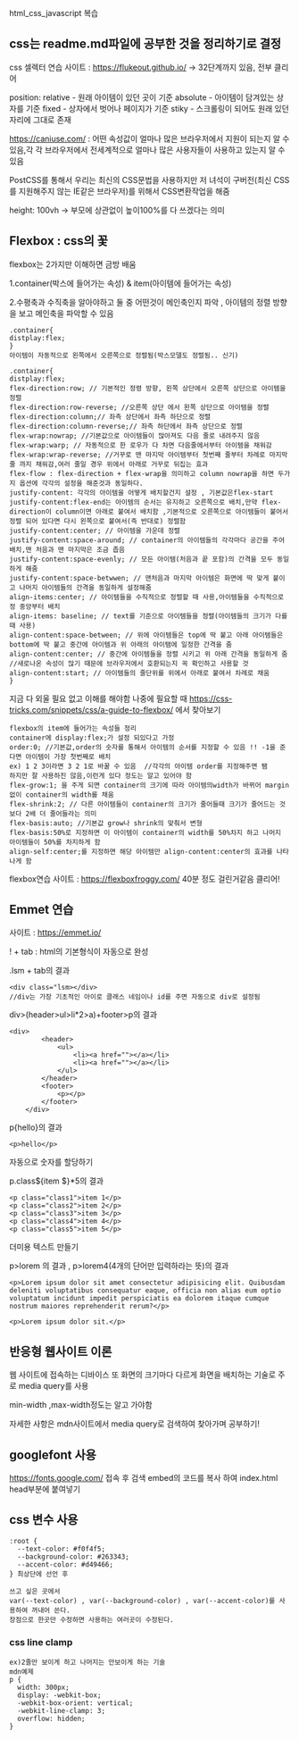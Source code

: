 html_css_javascript 복습

## css는 readme.md파일에 공부한 것을 정리하기로 결정

css 셀렉터 연습 사이트 : https://flukeout.github.io/ -> 32단계까지 있음, 전부 클리어

position:
relative - 원래 아이템이 있던 곳이 기준
absolute - 아이템이 담겨있는 상자를 기준
fixed - 상자에서 벗어나 페이지가 기준
stiky - 스크롤링이 되어도 원래 있던 자리에 그대로 존재

https://caniuse.com/ : 어떤 속성값이 얼마나 많은 브라우저에서 지원이 되는지 알 수 있음,각 각 브라우저에서 전세계적으로 얼마나 많은 사용자들이 사용하고 있는지 알 수 있음

PostCSS를 통해서 우리는 최신의 CSS문법을 사용하지만 저 녀석이 구버전(최신 CSS를 지원해주지 않는 IE같은 브라우저)를 위해서 CSS변환작업을 해줌

height: 100vh -> 부모에 상관없이 높이100%를 다 쓰겠다는 의미

## Flexbox : css의 꽃

flexbox는 2가지만 이해하면 금방 배움

1.container(박스에 들어가는 속성) & item(아이템에 들어가는 속성)

2.수평축과 수직축을 알아야하고 둘 중 어떤것이 메인축인지 파악 , 아이템의 정렬 방향을 보고 메인축을 파악할 수 있음

```
.container{
distplay:flex;
}
아이템이 자동적으로 왼쪽에서 오른쪽으로 정렬됨(박스모델도 정렬됨.. 신기)
```

```
.container{
distplay:flex;
flex-direction:row; // 기본적인 정령 방향, 왼쪽 상단에서 오른쪽 상단으로 아이템을 정렬
flex-direction:row-reverse; //오른쪽 상단 에서 왼쪽 상단으로 아이템을 정렬
flex-direction:column;// 좌측 상단에서 좌측 하단으로 정렬
flex-direction:column-reverse;// 좌측 하단에서 좌측 상단으로 정렬
flex-wrap:nowrap; //기본값으로 아이템들이 많아져도 다음 줄로 내려주지 않음
flex-wrap:warp; // 자동적으로 한 로우가 다 차면 다음줄에서부터 아이템을 채워감
flex-wrap:wrap-reverse; //거꾸로 맨 마지막 아이템부터 첫번째 줄부터 차례로 마지막 줄 까지 채워감,여러 줄일 경우 위에서 아래로 거꾸로 뒤집는 효과
flex-flow : flex-direction + flex-wrap을 의미하고 column nowrap을 하면 두가지 옵션에 각각의 설정을 해준것과 동일하다.
justify-content: 각각의 아이템을 어떻게 배치할건지 설정 , 기본값은flex-start
justify-content:flex-end는 아이템의 순서는 유지하고 오른쪽으로 배치,만약 flex-direction이 column이면 아래로 붙여서 배치함 ,기본적으로 오른쪽으로 아이템들이 붙어서 정렬 되어 있다면 다시 왼쪽으로 붙여서(즉 반대로) 정렬함
justify-content:center; // 아이템을 가운데 정렬
justify-content:space-around; // container의 아이템들의 각각마다 공간을 주어 배치,맨 처음과 맨 마지막은 조금 좁음
justify-content:space-evenly; // 모든 아이템(처음과 끝 포함)의 간격을 모두 동일하게 해줌
justify-content:space-betwwen; // 맨처음과 마지막 아이템은 화면에 딱 맞게 붙이고 나머지 아이템들의 간격을 동일하게 설정해줌
align-items:center; // 아이템들을 수직적으로 정렬할 때 사용,아이템들을 수직적으로 정 중앙부터 배치
align-items: baseline; // text를 기준으로 아이템들을 정렬(아이템들의 크기가 다를 때 사용)
align-content:space-between; // 위에 아이템들은 top에 딱 붙고 아래 아이템들은 bottom에 딱 붙고 중간에 아이템과 위 아래의 아이탬에 일정한 간격을 줌
align-content:center; // 중간에 아이템들을 정렬 시키고 위 아래 간격을 동일하게 줌
//새로나온 속성이 많기 때문에 브라우저에서 호환되는지 꼭 확인하고 사용할 것
align-content:start; // 아이템들의 줄단위를 위에서 아래로 붙여서 차례로 채움
}

```

지금 다 외울 필요 없고 이해를 해야함 나중에 필요할 때 https://css-tricks.com/snippets/css/a-guide-to-flexbox/ 에서 찾아보기

```
flexbox의 item에 들어가는 속성들 정리
container에 display:flex;가 설정 되있다고 가정
order:0; //기본값,order의 숫자를 통해서 아이템의 순서를 지정할 수 있음 !! -1을 준다면 아이템이 가장 첫번째로 배치
ex) 1 2 3이라면 3 2 1로 바꿀 수 있음  //각각의 아이템 order를 지정해주면 됌
하지만 잘 사용하진 않음,이런게 있다 정도는 알고 있어야 함
flex-grow:1; 을 주게 되면 container의 크기에 따라 아이템의width가 바뀌어 margin없이 container의 width를 채움
flex-shrink:2; // 다른 아이템들이 container의 크기가 줄어들때 크기가 줄어드는 것보다 2배 더 줄어들라는 의미
flex-basis:auto; //기본값 grow나 shrink의 맞춰서 변형
flex-basis:50%로 지정하면 이 아이템이 container의 width를 50%차지 하고 나머지 아이템들이 50%를 차지하게 함
align-self:center;를 지정하면 해당 아이템만 align-content:center의 효과를 나타나게 함
```

flexbox연습 사이트 : https://flexboxfroggy.com/ 40분 정도 걸린거같음 클리어!

## Emmet 연습

사이트 : https://emmet.io/

! + tab : html의 기본형식이 자동으로 완성

.lsm + tab의 결과

```
<div class="lsm></div>
//div는 가장 기초적인 아이로 클래스 네임이나 id를 주면 자동으로 div로 설정됨
```

div>(header>ul>li\*2>a)+footer>p의 결과

```
<div>
        <header>
            <ul>
                <li><a href=""></a></li>
                <li><a href=""></a></li>
            </ul>
        </header>
        <footer>
            <p></p>
        </footer>
    </div>
```

p{hello}의 결과

```
<p>hello</p>
```

자동으로 숫자를 할당하기

p.class${item $}\*5의 결과

```
<p class="class1">item 1</p>
<p class="class2">item 2</p>
<p class="class3">item 3</p>
<p class="class4">item 4</p>
<p class="class5">item 5</p>
```

더미용 텍스트 만들기

p>lorem 의 결과 , p>lorem4(4개의 단어만 입력하라는 뜻)의 결과

```
<p>Lorem ipsum dolor sit amet consectetur adipisicing elit. Quibusdam deleniti voluptatibus consequatur eaque, officia non alias eum optio voluptatum incidunt impedit perspiciatis ea dolorem itaque cumque nostrum maiores reprehenderit rerum?</p>

<p>Lorem ipsum dolor sit.</p>
```

## 반응형 웹사이트 이론

웹 사이트에 접속하는 디바이스 또 화면의 크기마다 다르게 화면을 배치하는 기술로 주로 media query를 사용

min-width ,max-width정도는 알고 가야함

자세한 사항은 mdn사이트에서 media query로 검색하여 찾아가며 공부하기!

## googlefont 사용

https://fonts.google.com/ 접속 후 검색 embed의 코드를 복사 하여 index.html head부분에 붙여넣기

## css 변수 사용

```
:root {
  --text-color: #f0f4f5;
  --background-color: #263343;
  --accent-color: #d49466;
} 최상단에 선언 후

쓰고 싶은 곳에서
var(--text-color) , var(--background-color) , var(--accent-color)를 사용하여 꺼내어 쓴다.
장점으로 한곳만 수정하면 사용하는 여러곳이 수정된다.
```

### css line clamp

```
ex)2줄만 보이게 하고 나머지는 안보이게 하는 기술
mdn예제
p {
  width: 300px;
  display: -webkit-box;
  -webkit-box-orient: vertical;
  -webkit-line-clamp: 3;
  overflow: hidden;
}
```
